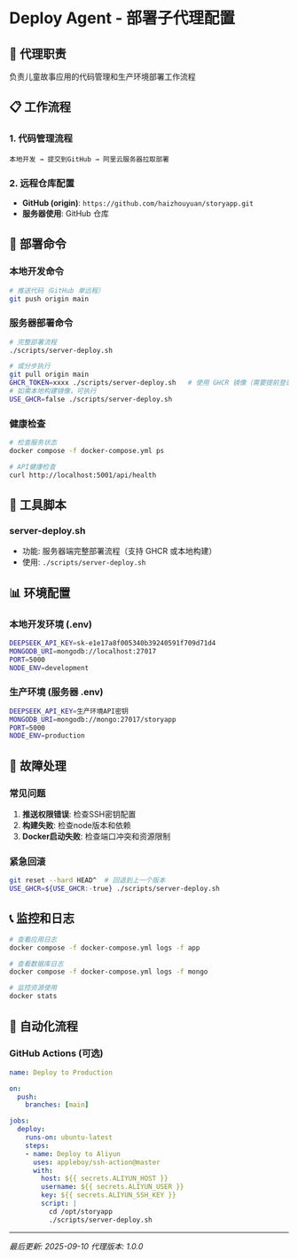 # Deploy Agent - 部署子代理配置

## 🎯 代理职责
负责儿童故事应用的代码管理和生产环境部署工作流程

## 📋 工作流程

### 1. 代码管理流程
```
本地开发 → 提交到GitHub → 阿里云服务器拉取部署
```

### 2. 远程仓库配置
- **GitHub (origin)**: `https://github.com/haizhouyuan/storyapp.git`
- **服务器使用**: GitHub 仓库

## 🚀 部署命令

### 本地开发命令
```bash
# 推送代码（GitHub 单远程）
git push origin main
```

### 服务器部署命令
```bash
# 完整部署流程
./scripts/server-deploy.sh

# 或分步执行
git pull origin main
GHCR_TOKEN=xxxx ./scripts/server-deploy.sh   # 使用 GHCR 镜像（需要提前登录权限）
# 如需本地构建镜像，可执行
USE_GHCR=false ./scripts/server-deploy.sh
```

### 健康检查
```bash
# 检查服务状态
docker compose -f docker-compose.yml ps

# API健康检查
curl http://localhost:5001/api/health
```

## 🔧 工具脚本

### server-deploy.sh  
- 功能: 服务器端完整部署流程（支持 GHCR 或本地构建）
- 使用: `./scripts/server-deploy.sh`

## 📊 环境配置

### 本地开发环境 (.env)
```bash
DEEPSEEK_API_KEY=sk-e1e17a8f005340b39240591f709d71d4
MONGODB_URI=mongodb://localhost:27017
PORT=5000
NODE_ENV=development
```

### 生产环境 (服务器 .env)
```bash
DEEPSEEK_API_KEY=生产环境API密钥
MONGODB_URI=mongodb://mongo:27017/storyapp
PORT=5000
NODE_ENV=production
```

## 🚨 故障处理

### 常见问题
1. **推送权限错误**: 检查SSH密钥配置
2. **构建失败**: 检查node版本和依赖
3. **Docker启动失败**: 检查端口冲突和资源限制

### 紧急回滚
```bash
git reset --hard HEAD^  # 回退到上一个版本
USE_GHCR=${USE_GHCR:-true} ./scripts/server-deploy.sh
```

## 📞 监控和日志

```bash
# 查看应用日志
docker compose -f docker-compose.yml logs -f app

# 查看数据库日志  
docker compose -f docker-compose.yml logs -f mongo

# 监控资源使用
docker stats
```

## 🔄 自动化流程

### GitHub Actions (可选)
```yaml
name: Deploy to Production

on:
  push:
    branches: [main]

jobs:
  deploy:
    runs-on: ubuntu-latest
    steps:
    - name: Deploy to Aliyun
      uses: appleboy/ssh-action@master
      with:
        host: ${{ secrets.ALIYUN_HOST }}
        username: ${{ secrets.ALIYUN_USER }}
        key: ${{ secrets.ALIYUN_SSH_KEY }}
        script: |
          cd /opt/storyapp
          ./scripts/server-deploy.sh
```

---

*最后更新: 2025-09-10*
*代理版本: 1.0.0*
